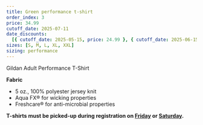 ```yaml
---
title: Green performance t-shirt
order_index: 3
price: 34.99
cutoff_date: 2025-07-11
date_discounts:
  [{ cutoff_date: 2025-05-15, price: 24.99 }, { cutoff_date: 2025-06-15, price: 29.99 }]
sizes: [S, M, L, XL, XXL]
sizing: performance
---
```


Gildan Adult Performance T-Shirt

**Fabric**

- 5 oz., 100% polyester jersey knit
- Aqua FX® for wicking properties
- Freshcare® for anti-microbial properties

**T-shirts must be picked-up during registration on [Friday](/schedule/friday/registration-and-expo/) or [Saturday](/schedule/saturday/registration-and-expo/).**

<!-- https://www.alphabroder.com/product/g420/gildan-adult-performance-t-shirt.html -->
